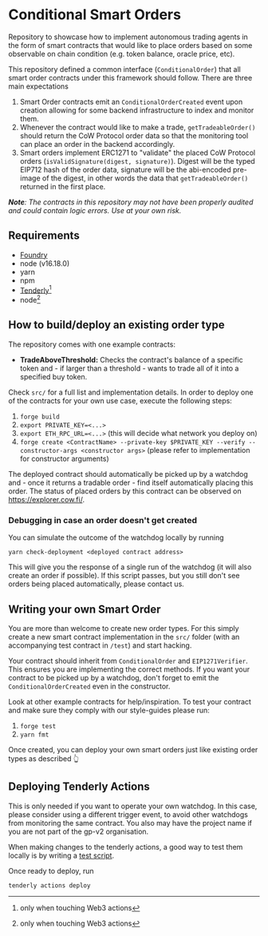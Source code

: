 # Conditional Smart Orders

Repository to showcase how to implement autonomous trading agents in the form of smart contracts that would like to place orders based on some observable on chain condition (e.g. token balance, oracle price, etc).

This repository defined a common interface (`ConditionalOrder`) that all smart order contracts under this framework should follow. There are three main expectations

1. Smart Order contracts emit an `ConditionalOrderCreated` event upon creation allowing for some backend infrastructure to index and monitor them.
2. Whenever the contract would like to make a trade, `getTradeableOrder()` should return the CoW Protocol order data so that the monitoring tool can place an order in the backend accordingly.
3. Smart orders implement ERC1271 to "validate" the placed CoW Protocol orders (`isValidSignature(digest, signature)`). Digest will be the typed EIP712 hash of the order data, signature will be the abi-encoded pre-image of the digest, in other words the data that `getTradeableOrder()` returned in the first place.

***Note**: The contracts in this repository may not have been properly audited and could contain logic errors. Use at your own risk.*

## Requirements

- [Foundry](https://github.com/foundry-rs/foundry)
- node (v16.18.0)
- yarn
- npm
- [Tenderly](https://docs.tenderly.co/monitoring/integrations#installing-on-macos)[^1]
- node[^1]

[^1]: only when touching Web3 actions

## How to build/deploy an existing order type

The repository comes with one example contracts:

- **TradeAboveThreshold:** Checks the contract's balance of a specific token and - if larger than a threshold - wants to trade all of it into a specified buy token.

Check `src/` for a full list and implementation details. In order to deploy one of the contracts for your own use case, execute the following steps:

1. `forge build`
2. `export PRIVATE_KEY=<...>`
3. `export ETH_RPC_URL=<...>` (this will decide what network you deploy on)
4. `forge create <ContractName> --private-key $PRIVATE_KEY --verify --constructor-args <constructor args>` (please refer to implementation for constructor arguments)

The deployed contract should automatically be picked up by a watchdog and - once it returns a tradable order - find itself automatically placing this order. The status of placed orders by this contract can be observed on https://explorer.cow.fi/.

### Debugging in case an order doesn't get created

You can simulate the outcome of the watchdog locally by running

```
yarn check-deployment <deployed contract address>
```

This will give you the response of a single run of the watchdog (it will also create an order if possible). If this script passes, but you still don't see orders being placed automatically, please contact us.

## Writing your own Smart Order

You are more than welcome to create new order types. For this simply create a new smart contract implementation in the `src/` folder (with an accompanying test contract in `/test`) and start hacking. 

Your contract should inherit from `ConditionalOrder` and `EIP1271Verifier`. This ensures you are implementing the correct methods. If you want your contract to be picked up by a watchdog, don't forget to emit the `ConditionalOrderCreated` even in the constructor.

Look at other example contracts for help/inspiration. To test your contract and make sure they comply with our style-guides please run:
1. `forge test`
2. `yarn fmt`

Once created, you can deploy your own smart orders just like existing order types as described 👆

## Deploying Tenderly Actions

This is only needed if you want to operate your own watchdog. In this case, please consider using a different trigger event, to avoid other watchdogs from monitoring the same contract. You also may have the project name if you are not part of the gp-v2 organisation.

When making changes to the tenderly actions, a good way to test them locally is by writing a [test script](https://docs.tenderly.co/web3-actions/references/local-development-and-testing).

Once ready to deploy, run

```
tenderly actions deploy
```
